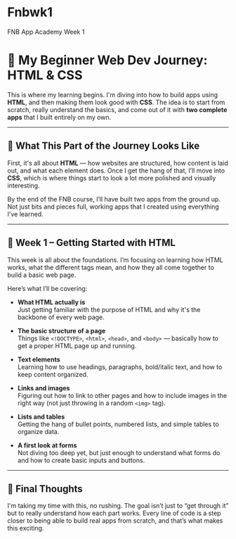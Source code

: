 # Fnbwk1
FNB App Academy Week 1
# 🚀 My Beginner Web Dev Journey: HTML & CSS

This is where my learning begins. I'm diving into how to build apps using **HTML**, and then making them look good with **CSS**. The idea is to start from scratch, really understand the basics, and come out of it with **two complete apps** that I built entirely on my own.

---

## 🧱 What This Part of the Journey Looks Like

First, it's all about **HTML** — how websites are structured, how content is laid out, and what each element does. Once I get the hang of that, I’ll move into **CSS**, which is where things start to look a lot more polished and visually interesting.

By the end of the FNB course, I’ll have built two apps from the ground up. Not just bits and pieces full, working apps that I created using everything I've learned.

---

## 📅 Week 1 – Getting Started with HTML

This week is all about the foundations. I’m focusing on learning how HTML works, what the different tags mean, and how they all come together to build a basic web page.

Here’s what I’ll be covering:

- **What HTML actually is**  
  Just getting familiar with the purpose of HTML and why it's the backbone of every web page.

- **The basic structure of a page**  
  Things like `<!DOCTYPE>`, `<html>`, `<head>`, and `<body>` — basically how to get a proper HTML page up and running.

- **Text elements**  
  Learning how to use headings, paragraphs, bold/italic text, and how to keep content organized.

- **Links and images**  
  Figuring out how to link to other pages and how to include images in the right way (not just throwing in a random `<img>` tag).

- **Lists and tables**  
  Getting the hang of bullet points, numbered lists, and simple tables to organize data.

- **A first look at forms**  
  Not diving too deep yet, but just enough to understand what forms do and how to create basic inputs and buttons.

---

## 📌 Final Thoughts

I'm taking my time with this, no rushing. The goal isn’t just to “get through it” but to really understand how each part works. Every line of code is a step closer to being able to build real apps from scratch, and that’s what makes this exciting.

